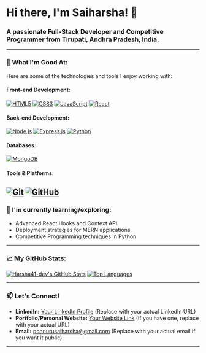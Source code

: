 # Hi there, I'm Saiharsha! 👋

### A passionate Full-Stack Developer and Competitive Programmer from Tirupati, Andhra Pradesh, India.

---

### 🚀 What I'm Good At:

Here are some of the technologies and tools I enjoy working with:

#### Front-end Development:
[![HTML5](https://img.shields.io/badge/HTML5-E34F26?style=for-the-badge&logo=html5&logoColor=white)](https://developer.mozilla.org/en-US/docs/Web/HTML/HTML5)
[![CSS3](https://img.shields.io/badge/CSS3-1572B6?style=for-the-badge&logo=css3&logoColor=white)](https://developer.mozilla.org/en-US/docs/Web/CSS)
[![JavaScript](https://img.shields.io/badge/JavaScript-F7DF1E?style=for-the-badge&logo=javascript&logoColor=black)](https://developer.mozilla.org/en-US/docs/Web/JavaScript)
[![React](https://img.shields.io/badge/React-61DAFB?style=for-the-badge&logo=react&logoColor=black)](https://react.dev/)
#### Back-end Development:
[![Node.js](https://img.shields.io/badge/Node.js-339933?style=for-the-badge&logo=node.js&logoColor=white)](https://nodejs.org/)
[![Express.js](https://img.shields.io/badge/Express.js-000000?style=for-the-badge&logo=express&logoColor=white)](https://expressjs.com/)
[![Python](https://img.shields.io/badge/Python-3776AB?style=for-the-badge&logo=python&logoColor=white)](https://www.python.org/)
#### Databases:
[![MongoDB](https://img.shields.io/badge/MongoDB-47A248?style=for-the-badge&logo=mongodb&logoColor=white)](https://www.mongodb.com/)
#### Tools & Platforms:
[![Git](https://img.shields.io/badge/Git-F05032?style=for-the-badge&logo=git&logoColor=white)](https://git-scm.com/)
[![GitHub](https://img.shields.io/badge/GitHub-181717?style=for-the-badge&logo=github&logoColor=white)](https://github.com/)
---

### 🌱 I'm currently learning/exploring:
* Advanced React Hooks and Context API
* Deployment strategies for MERN applications
* Competitive Programming techniques in Python

---

### 📈 My GitHub Stats:
[![Harsha41-dev's GitHub Stats](https://github-readme-stats.vercel.app/api?username=Harsha41-dev&show_icons=true&theme=radical&count_private=true)](https://github.com/anuraghazra/github-readme-stats)
[![Top Languages](https://github-readme-stats.vercel.app/api/top-langs/?username=Harsha41-dev&layout=compact&theme=radical)](https://github.com/anuraghazra/github-readme-stats)

---

### 📫 Let's Connect!
* **LinkedIn:** [Your LinkedIn Profile](https://www.linkedin.com/in/SAIHARSHAP/) (Replace with your actual LinkedIn URL)
* **Portfolio/Personal Website:** [Your Website Link](https://yourwebsite.com) (If you have one, replace with your actual URL)
* **Email:** ponnurusaiharsha@gmail.com (Replace with your actual email if you want it public)

---
